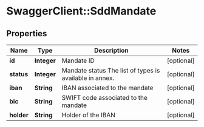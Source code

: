 # SwaggerClient::SddMandate

## Properties
Name | Type | Description | Notes
------------ | ------------- | ------------- | -------------
**id** | **Integer** | Mandate ID | [optional] 
**status** | **Integer** | Mandate status  The list of types is available in annex. | [optional] 
**iban** | **String** | IBAN associated to the mandate | [optional] 
**bic** | **String** | SWIFT code associated to the mandate | [optional] 
**holder** | **String** | Holder of the IBAN | [optional] 


